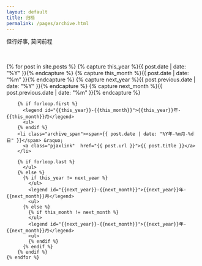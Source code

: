 ```yaml
---
layout: default
title: 归档
permalink: /pages/archive.html
---
```

<div class="home">
	<p>但行好事, 莫问前程</p><br/><br/>
	{% for post in site.posts  %}
	    {% capture this_year %}{{ post.date | date: "%Y" }}{% endcapture %}
	    {% capture this_month %}{{ post.date | date: "%m" }}{% endcapture %}
	    {% capture next_year %}{{ post.previous.date | date: "%Y" }}{% endcapture %}
	    {% capture next_month %}{{ post.previous.date | date: "%m" }}{% endcapture %}
	  
	    {% if forloop.first %}
	      <legend id="{{this_year}}-{{this_month}}">{{this_year}}年-{{this_month}}月</legend>
	      <ul>
	    {% endif %}
	    <li class="archive_span"><span>{{ post.date | date: "%Y年-%m月-%d日" }}</span> &raquo; 
	      <a class="pjaxlink"  href="{{ post.url }}">{{ post.title }}</a>
	    </li>
	  
	    {% if forloop.last %}
	      </ul>
	    {% else %}
	      {% if this_year != next_year %}
	        </ul>
	        <legend id="{{next_year}}-{{next_month}}">{{next_year}}年-{{next_month}}月</legend>
	        <ul>
	      {% else %}    
	        {% if this_month != next_month %}
	        </ul>
	        <legend id="{{next_year}}-{{next_month}}">{{next_year}}年-{{next_month}}月</legend>
	        <ul>
	        {% endif %}
	      {% endif %}
	    {% endif %}
	{% endfor %}
</div>

<div>
</div>